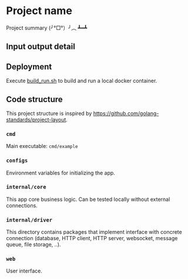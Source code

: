 # Project name

Project summary (╯°□°）╯︵ ┻━┻

## Input output detail

## Deployment

Execute [build_run.sh](build_run.sh) to build and run a local docker container. 

## Code structure

This project structure is inspired by <https://github.com/golang-standards/project-layout>.

### `cmd`

Main executable: `cmd/example`

### `configs`

Environment variables for initializing the app.

### `internal/core`

This app core business logic. Can be tested locally without external connections.

### `internal/driver`

This directory contains packages that implement interface with concrete
connection (database, HTTP client, HTTP server, websocket, message queue,
file storage, ..).

### `web`

User interface.
